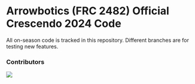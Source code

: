 # Arrowbotics (FRC 2482) Official Crescendo 2024 Code
All on-season code is tracked in this repository. Different branches are for testing new features.

### Contributors
<a href="https://github.com/team-3482/Crescendo2024/graphs/contributors">
  <img src="https://contrib.rocks/image?repo=team-3482/Crescendo2024" />
</a>
